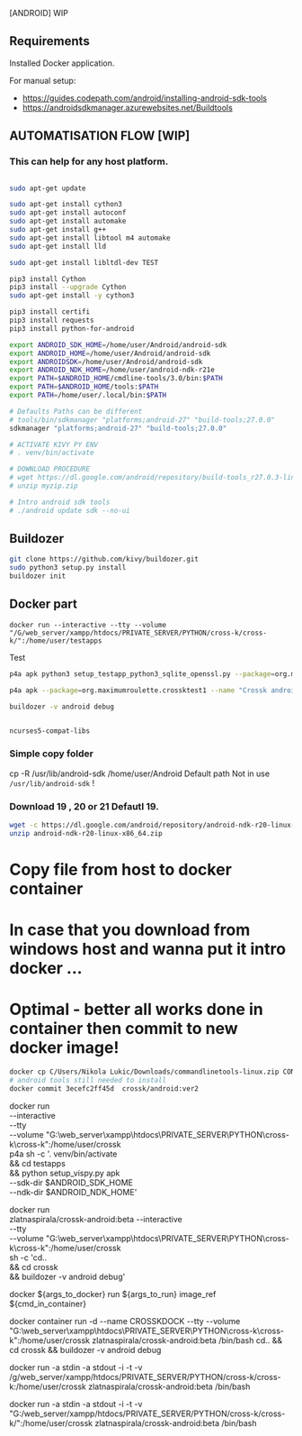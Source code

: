 
[ANDROID] WIP

## Requirements

  Installed Docker application.

  For manual setup:
   - https://guides.codepath.com/android/installing-android-sdk-tools
   - https://androidsdkmanager.azurewebsites.net/Buildtools


## AUTOMATISATION FLOW [WIP]
### This can help for any host platform.
```bash

sudo apt-get update

sudo apt-get install cython3
sudo apt-get install autoconf
sudo apt-get install automake
sudo apt-get install g++
sudo apt-get install libtool m4 automake
sudo apt-get install lld

sudo apt-get install libltdl-dev TEST

pip3 install Cython
pip3 install --upgrade Cython
sudo apt-get install -y cython3

pip3 install certifi
pip3 install requests
pip3 install python-for-android

export ANDROID_SDK_HOME=/home/user/Android/android-sdk
export ANDROID_HOME=/home/user/Android/android-sdk
export ANDROIDSDK=/home/user/Android/android-sdk
export ANDROID_NDK_HOME=/home/user/android-ndk-r21e
export PATH=$ANDROID_HOME/cmdline-tools/3.0/bin:$PATH
export PATH=$ANDROID_HOME/tools:$PATH
export PATH=/home/user/.local/bin:$PATH

# Defaults Paths can be different
# tools/bin/sdkmanager "platforms;android-27" "build-tools;27.0.0"
sdkmanager "platforms;android-27" "build-tools;27.0.0"

# ACTIVATE KIVY PY ENV
# . venv/bin/activate

# DOWNLOAD PROCEDURE
# wget https://dl.google.com/android/repository/build-tools_r27.0.3-linux.zip
# unzip myzip.zip

# Intro android sdk tools
# ./android update sdk --no-ui
```

## Buildozer

```bash
git clone https://github.com/kivy/buildozer.git
sudo python3 setup.py install
buildozer init
```

## Docker part
```
docker run --interactive --tty --volume "/G/web_server/xampp/htdocs/PRIVATE_SERVER/PYTHON/cross-k/cross-k/":/home/user/testapps
```

Test
```bash
p4a apk python3 setup_testapp_python3_sqlite_openssl.py --package=org.maximumroulette.crossktest1 --name "Crossk android application" --version 0.1 --bootstrap=sdl2 --requirements=python3,kivy --sdk-dir=$ANDROID_SDK_HOME

p4a apk --package=org.maximumroulette.crossktest1 --name "Crossk android application" --version 0.1 --bootstrap=sdl2 --requirements=python3,kivy --sdk-dir=$ANDROID_SDK_HOME

buildozer -v android debug


ncurses5-compat-libs

```


### Simple copy folder

cp -R /usr/lib/android-sdk /home/user/Android
Default path Not in use `/usr/lib/android-sdk` !


### Download 19 , 20 or 21 Defautl 19.

```bash
wget -c https://dl.google.com/android/repository/android-ndk-r20-linux-x86_64.zip 
unzip android-ndk-r20-linux-x86_64.zip
```

# Copy file from host to docker container
# In case that you download from windows host and wanna put it intro docker ...
# Optimal - better all works done in container then commit to new docker image!

```bash
docker cp C/Users/Nikola Lukic/Downloads/commandlinetools-linux.zip CONTAINER_ID:/usr/lib/android-sdk
# android tools still needed to install
docker commit 3ecefc2ff45d  crossk/android:ver2
```


docker run \
    --interactive \
    --tty \
    --volume "G:\web_server\xampp\htdocs\PRIVATE_SERVER\PYTHON\cross-k\cross-k\":/home/user/crossk \
    p4a sh -c
        '. venv/bin/activate \
        && cd testapps \
        && python setup_vispy.py apk \
        --sdk-dir $ANDROID_SDK_HOME \
        --ndk-dir $ANDROID_NDK_HOME'




docker run \
     zlatnaspirala/crossk-android:beta
    --interactive \
    --tty \
    --volume "G:\web_server\xampp\htdocs\PRIVATE_SERVER\PYTHON\cross-k\cross-k\":/home/user/crossk \
    sh -c
        'cd.. \
        && cd crossk \
        && buildozer -v android debug'


docker ${args_to_docker} run ${args_to_run} image_ref ${cmd_in_container}

docker container run -d --name CROSSKDOCK --tty --volume "G:\web_server\xampp\htdocs\PRIVATE_SERVER\PYTHON\cross-k\cross-k\":/home/user/crossk zlatnaspirala/crossk-android:beta /bin/bash cd.. && cd crossk && buildozer -v android debug

docker run -a stdin -a stdout -i -t -v /g/web_server/xampp/htdocs/PRIVATE_SERVER/PYTHON/cross-k/cross-k:/home/user/crossk zlatnaspirala/crossk-android:beta /bin/bash

docker run -a stdin -a stdout -i -t -v "G:/web_server/xampp/htdocs/PRIVATE_SERVER/PYTHON/cross-k/cross-k/":/home/user/crossk zlatnaspirala/crossk-android:beta /bin/bash 
